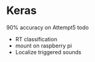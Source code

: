 # Keras
90% accuracy on Attempt5
todo
- RT classification
- mount on raspberry pi
- Localize triggered sounds
